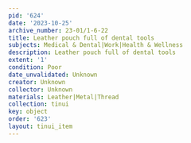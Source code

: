 ```yaml
---
pid: '624'
date: '2023-10-25'
archive_number: 23-01/1-6-22
title: Leather pouch full of dental tools
subjects: Medical & Dental|Work|Health & Wellness
description: Leather pouch full of dental tools
extent: '1'
condition: Poor
date_unvalidated: Unknown
creator: Unknown
collector: Unknown
materials: Leather|Metal|Thread
collection: tinui
key: object
order: '623'
layout: tinui_item
---
```

